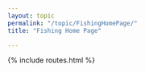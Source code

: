 ```yaml
---
layout: topic
permalink: "/topic/FishingHomePage/"
title: "Fishing Home Page"

---
```


{% include routes.html %}
